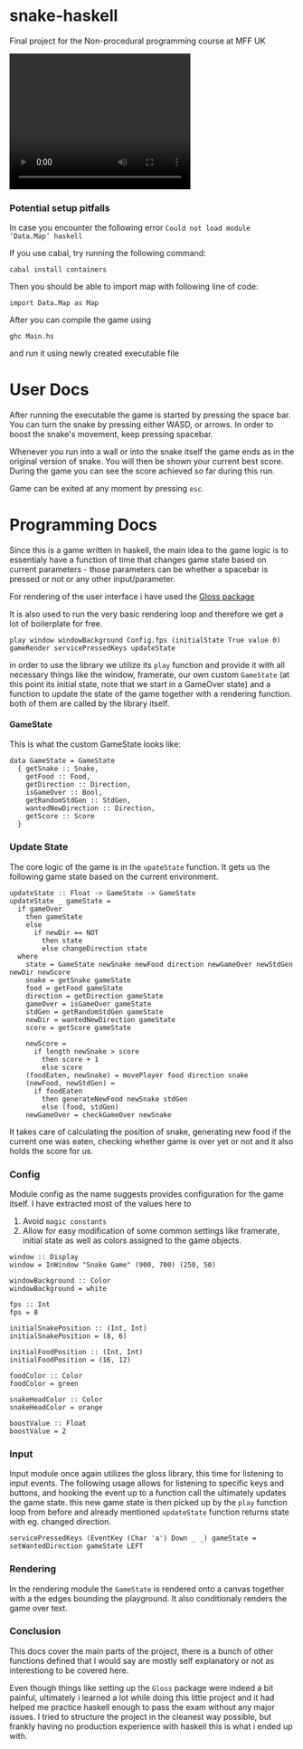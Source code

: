 # snake-haskell

Final project for the Non-procedural programming course at MFF UK

<video width="320" height="240" controls>
  <source src="snake.mov" type="video/mp4">
</video>

### Potential setup pitfalls

In case you encounter the following error `Could not load module ‘Data.Map’
haskell`

If you use cabal, try running the following command:

```
cabal install containers
```

Then you should be able to import map with following line of code:

```
import Data.Map as Map
```

After you can compile the game using

```
ghc Main.hs
```

and run it using newly created executable file

# User Docs

After running the executable the game is started by pressing the space bar. You can turn the snake by pressing either WASD, or arrows. In order to boost the snake's movement, keep pressing spacebar.

Whenever you run into a wall or into the snake itself the game ends as in the original version of snake. You will then be shown your current best score. During the game you can see the score achieved so far during this run.

Game can be exited at any moment by pressing `esc`.

# Programming Docs

Since this is a game written in haskell, the main idea to the game logic is to essentialy have a function of time that changes game state based on current parameters - those parameters can be whether a spacebar is pressed or not or any other input/parameter.

For rendering of the user interface i have used the [Gloss package](https://hackage.haskell.org/package/gloss)

It is also used to run the very basic rendering loop and therefore we get a lot of boilerplate for free.

```
play window windowBackground Config.fps (initialState True value 0) gameRender servicePressedKeys updateState

```

in order to use the library we utilize its `play` function and provide it with all necessary things like the window, framerate, our own custom `GameState` (at this point its initial state, note that we start in a GameOver state) and a function to update the state of the game together with a rendering function. both of them are called by the library itself.

#### GameState

This is what the custom GameState looks like:

```
data GameState = GameState
  { getSnake :: Snake,
    getFood :: Food,
    getDirection :: Direction,
    isGameOver :: Bool,
    getRandomStdGen :: StdGen,
    wantedNewDirection :: Direction,
    getScore :: Score
  }

```

### Update State

The core logic of the game is in the `upateState` function. It gets us the following game state based on the current environment.

```
updateState :: Float -> GameState -> GameState
updateState _ gameState =
  if gameOver
    then gameState
    else
      if newDir == NOT
        then state
        else changeDirection state
  where
    state = GameState newSnake newFood direction newGameOver newStdGen newDir newScore
    snake = getSnake gameState
    food = getFood gameState
    direction = getDirection gameState
    gameOver = isGameOver gameState
    stdGen = getRandomStdGen gameState
    newDir = wantedNewDirection gameState
    score = getScore gameState

    newScore =
      if length newSnake > score
        then score + 1
        else score
    (foodEaten, newSnake) = movePlayer food direction snake
    (newFood, newStdGen) =
      if foodEaten
        then generateNewFood newSnake stdGen
        else (food, stdGen)
    newGameOver = checkGameOver newSnake
```

It takes care of calculating the position of snake, generating new food if the current one was eaten, checking whether game is over yet or not and it also holds the score for us.

### Config

Module config as the name suggests provides configuration for the game itself. I have extracted most of the values here to

1. Avoid `magic constants`
2. Allow for easy modification of some common settings like framerate, initial state as well as colors assigned to the game objects.

```
window :: Display
window = InWindow "Snake Game" (900, 700) (250, 50)

windowBackground :: Color
windowBackground = white

fps :: Int
fps = 8

initialSnakePosition :: (Int, Int)
initialSnakePosition = (8, 6)

initialFoodPosition :: (Int, Int)
initialFoodPosition = (16, 12)

foodColor :: Color
foodColor = green

snakeHeadColor :: Color
snakeHeadColor = orange

boostValue :: Float
boostValue = 2

```

### Input

Input module once again utilizes the gloss library, this time for listening to input events. The following usage allows for listening to specific keys and buttons, and hooking the event up to a function call the ultimately updates the game state. this new game state is then picked up by the `play` function loop from before and already mentioned `updateState` function returns state with eg. changed direction.

```
servicePressedKeys (EventKey (Char 'a') Down _ _) gameState = setWantedDirection gameState LEFT
```

### Rendering

In the rendering module the `GameState` is rendered onto a canvas together with a the edges bounding the playground. It also conditionaly renders the game over text.

### Conclusion

This docs cover the main parts of the project, there is a bunch of other functions defined that I would say are mostly self explanatory or not as interestiong to be covered here.

Even though things like setting up the `Gloss` package were indeed a bit painful, ultimately i learned a lot while doing this little project and it had helped me practice haskell enough to pass the exam without any major issues.
I tried to structure the project in the cleanest way possible, but frankly having no production experience with haskell this is what i ended up with.
